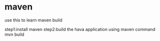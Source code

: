 # maven
use this to learn maven build

step1:install maven 
step2:build the hava application using maven command mvn build
